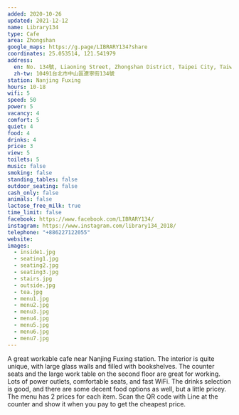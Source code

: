 ```yaml
---
added: 2020-10-26
updated: 2021-12-12
name: Library134
type: Cafe
area: Zhongshan
google_maps: https://g.page/LIBRARY134?share
coordinates: 25.053514, 121.541979
address:
  en: No. 134號, Liaoning Street, Zhongshan District, Taipei City, Taiwan 10491
  zh-tw: 10491台北市中山區遼寧街134號
station: Nanjing Fuxing
hours: 10-18
wifi: 5
speed: 50
power: 5
vacancy: 4
comfort: 5
quiet: 4
food: 4
drinks: 4
price: 3
view: 5
toilets: 5
music: false
smoking: false
standing_tables: false
outdoor_seating: false
cash_only: false
animals: false
lactose_free_milk: true
time_limit: false
facebook: https://www.facebook.com/LIBRARY134/
instagram: https://www.instagram.com/library134_2018/
telephone: "+886227122055"
website: 
images:
  - inside1.jpg
  - seating1.jpg
  - seating2.jpg
  - seating3.jpg
  - stairs.jpg
  - outside.jpg
  - tea.jpg
  - menu1.jpg
  - menu2.jpg
  - menu3.jpg
  - menu4.jpg
  - menu5.jpg
  - menu6.jpg
  - menu7.jpg
---
```


A great workable cafe near Nanjing Fuxing station. The interior is quite unique, with large glass walls and filled with bookshelves. The counter seats and the large work table on the second floor are great for working. Lots of power outlets, comfortable seats, and fast WiFi. The drinks selection is good, and there are some decent food options as well, but a little pricey. The menu has 2 prices for each item. Scan the QR code with Line at the counter and show it when you pay to get the cheapest price.
